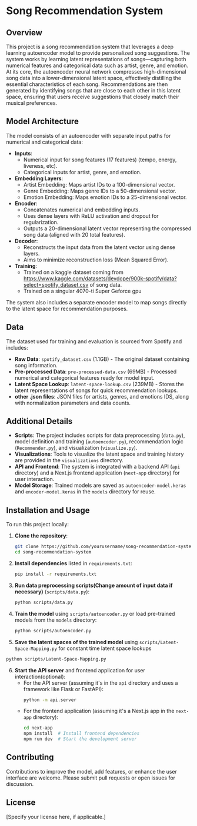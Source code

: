 # Song Recommendation System

## Overview

This project is a song recommendation system that leverages a deep learning autoencoder model to provide personalized song suggestions. The system works by learning latent representations of songs—capturing both numerical features and categorical data such as artist, genre, and emotion. At its core, the autoencoder neural network compresses high-dimensional song data into a lower-dimensional latent space, effectively distilling the essential characteristics of each song. Recommendations are then generated by identifying songs that are close to each other in this latent space, ensuring that users receive suggestions that closely match their musical preferences.

## Model Architecture

The model consists of an autoencoder with separate input paths for numerical and categorical data:

- **Inputs**:
  - Numerical input for song features (17 features) (tempo, energy, liveness, etc).
  - Categorical inputs for artist, genre, and emotion.
- **Embedding Layers**:
  - Artist Embedding: Maps artist IDs to a 100-dimensional vector.
  - Genre Embedding: Maps genre IDs to a 50-dimensional vector.
  - Emotion Embedding: Maps emotion IDs to a 25-dimensional vector.
- **Encoder**:
  - Concatenates numerical and embedding inputs.
  - Uses dense layers with ReLU activation and dropout for regularization.
  - Outputs a 20-dimensional latent vector representing the compressed song data (aligned with 20 total features).
- **Decoder**:
  - Reconstructs the input data from the latent vector using dense layers.
  - Aims to minimize reconstruction loss (Mean Squared Error).
- **Training**:
  - Trained on a kaggle dataset coming from https://www.kaggle.com/datasets/devdope/900k-spotify/data?select=spotify_dataset.csv of song data.
  - Trained on a singular 4070-ti Super Geforce gpu

The system also includes a separate encoder model to map songs directly to the latent space for recommendation purposes.

## Data

The dataset used for training and evaluation is sourced from Spotify and includes:

- **Raw Data**: `spotify_dataset.csv` (1.1GB) - The original dataset containing song information.
- **Pre-processed Data**: `pre-processed-data.csv` (69MB) - Processed numerical and categorical features ready for model input.
- **Latent Space Lookup**: `latent-space-lookup.csv` (239MB) - Stores the latent representations of songs for quick recommendation lookups.
- **other .json files**: JSON files for artists, genres, and emotions IDS, along with normalization parameters and data counts.

## Additional Details

- **Scripts**: The project includes scripts for data preprocessing (`data.py`), model definition and training (`autoencoder.py`), recommendation logic (`Recommender.py`), and visualization (`visualize.py`).
- **Visualizations**: Tools to visualize the latent space and training history are provided in the `visualizations` directory.
- **API and Frontend**: The system is integrated with a backend API (`api` directory) and a Next.js frontend application (`next-app` directory) for user interaction.
- **Model Storage**: Trained models are saved as `autoencoder-model.keras` and `encoder-model.keras` in the `models` directory for reuse.

## Installation and Usage

To run this project locally:

1. **Clone the repository**:

   ```bash
   git clone https://github.com/yourusername/song-recommendation-system.git
   cd song-recommendation-system
   ```

2. **Install dependencies** listed in `requirements.txt`:

   ```bash
   pip install -r requirements.txt
   ```

3. **Run data preprocessing scripts(Change amount of input data if necessary)** (`scripts/data.py`):

   ```bash
   python scripts/data.py
   ```

4. **Train the model** using `scripts/autoencoder.py` or load pre-trained models from the `models` directory:

   ```bash
   python scripts/autoencoder.py

   ```

5. **Save the latent spaces of the trained model** using `scripts/Latent-Space-Mapping.py` for constant time latent space lookups

```bash
python scripts/Latent-Space-Mapping.py

```

6. **Start the API server** and frontend application for user interaction(optional):
   - For the API server (assuming it's in the `api` directory and uses a framework like Flask or FastAPI):
     ```bash
     python -m api.server
     ```
   - For the frontend application (assuming it's a Next.js app in the `next-app` directory):
     ```bash
     cd next-app
     npm install  # Install frontend dependencies
     npm run dev  # Start the development server
     ```

## Contributing

Contributions to improve the model, add features, or enhance the user interface are welcome. Please submit pull requests or open issues for discussion.

## License

[Specify your license here, if applicable.]
